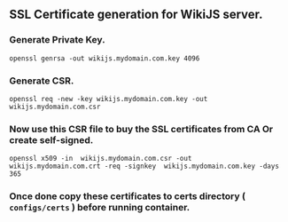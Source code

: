## SSL Certificate generation for WikiJS server.

### Generate Private Key.
```
openssl genrsa -out wikijs.mydomain.com.key 4096
```

### Generate CSR.
```
openssl req -new -key wikijs.mydomain.com.key -out wikijs.mydomain.com.csr
```

### Now use this CSR file to buy the SSL certificates from CA Or create self-signed.
```
openssl x509 -in  wikijs.mydomain.com.csr -out  wikijs.mydomain.com.crt -req -signkey  wikijs.mydomain.com.key -days 365
```

### Once done copy these certificates to certs directory ( `configs/certs` ) before running container.
